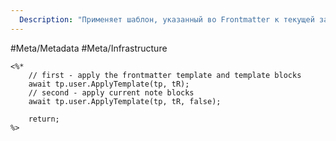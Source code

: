 ```yaml
---
  Description: "Применяет шаблон, указанный во Frontmatter к текущей заметке. Шаблоны ищется по имени в папке !\\Templates"
---
```

#Meta/Metadata #Meta/Infrastructure
```
<%*
	// first - apply the frontmatter template and template blocks
	await tp.user.ApplyTemplate(tp, tR);
	// second - apply current note blocks
	await tp.user.ApplyTemplate(tp, tR, false);
	
	return;
%>